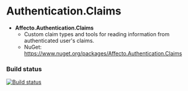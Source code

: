# Authentication.Claims
* **Affecto.Authentication.Claims**
  * Custom claim types and tools for reading information from authenticated user's claims.
  * NuGet: https://www.nuget.org/packages/Affecto.Authentication.Claims

### Build status

[![Build status](https://ci.appveyor.com/api/projects/status/1sq9jn12u4m0jgva?svg=true)](https://ci.appveyor.com/project/affecto/dotnet-authentication-claims)
